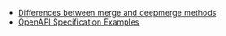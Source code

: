 - [Differences between merge and deepmerge methods]({{{rootPath}}}docs/merge-vs-deepmerge{{{langPostfix}}}.md)
- [OpenAPI Specification Examples]({{{rootPath}}}docs/schema-diff{{{langPostfix}}}.md) 